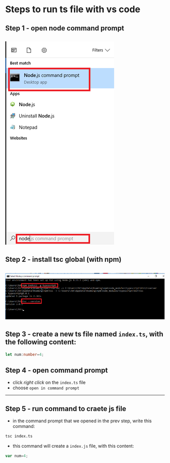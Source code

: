 # Steps to run ts file with vs code
## Step 1 - open node command prompt
![picture](step1.png)
---

## Step 2 - install tsc global (with npm)
![picture](step2.png)
---

## Step 3 - create a new ts file named `index.ts`, with the following content:
```typescript
let num:number=4;
```

## Step 4 - open command prompt
* click *right click* on the `index.ts` file
* choose `open in command prompt`

---
## Step 5 - run command to craete js file
* in the command prompt that we opened in the prev step, write this command:
```bash
tsc index.ts
```
* this command will create a `index.js` file, with this content:
```javascript
var num=4;
```
